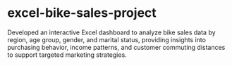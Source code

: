 # excel-bike-sales-project
Developed an interactive Excel dashboard to analyze bike sales data by region, age group, gender, and marital status, providing insights into purchasing behavior, income patterns, and customer commuting distances to support targeted marketing strategies.
